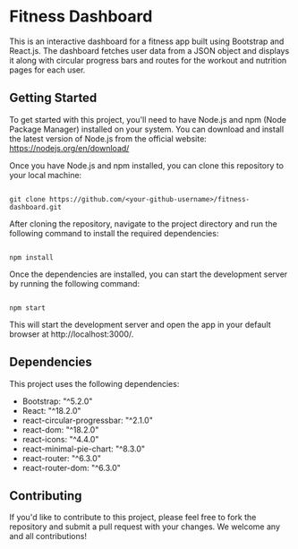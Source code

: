 # Fitness Dashboard

This is an interactive dashboard for a fitness app built using Bootstrap and React.js. The dashboard fetches user data from a JSON object and displays it along with circular progress bars and routes for the workout and nutrition pages for each user.


## Getting Started

To get started with this project, you'll need to have Node.js and npm (Node Package Manager) installed on your system. You can download and install the latest version of Node.js from the official website: https://nodejs.org/en/download/

Once you have Node.js and npm installed, you can clone this repository to your local machine:

```

git clone https://github.com/<your-github-username>/fitness-dashboard.git

```

After cloning the repository, navigate to the project directory and run the following command to install the required dependencies:

```

npm install

```

Once the dependencies are installed, you can start the development server by running the following command:

```

npm start

```

This will start the development server and open the app in your default browser at http://localhost:3000/.

## Dependencies

This project uses the following dependencies:

* Bootstrap: "^5.2.0"
* React: "^18.2.0"
* react-circular-progressbar: "^2.1.0"
* react-dom: "^18.2.0"
* react-icons: "^4.4.0"
* react-minimal-pie-chart: "^8.3.0"
* react-router: "^6.3.0"
* react-router-dom: "^6.3.0"

## Contributing

If you'd like to contribute to this project, please feel free to fork the repository and submit a pull request with your changes. We welcome any and all contributions!
